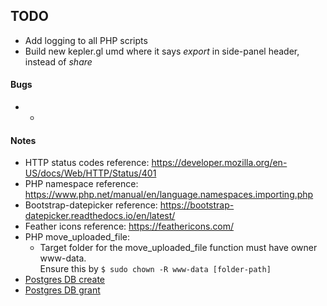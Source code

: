 ## TODO
* Add logging to all PHP scripts
* Build new kepler.gl umd where it says *export* in side-panel header, instead of *share*


#### Bugs
* -


#### Notes
* HTTP status codes reference: https://developer.mozilla.org/en-US/docs/Web/HTTP/Status/401
* PHP namespace reference: https://www.php.net/manual/en/language.namespaces.importing.php
* Bootstrap-datepicker reference: https://bootstrap-datepicker.readthedocs.io/en/latest/
* Feather icons reference: https://feathericons.com/
* PHP move_uploaded_file:
  * Target folder for the move_uploaded_file function must have owner www-data. <br />
    Ensure this by ``` $ sudo chown -R www-data [folder-path] ```
* [Postgres DB create](https://medium.com/coding-blocks/creating-user-database-and-adding-access-on-postgresql-8bfcd2f4a91e)
* [Postgres DB grant](https://stackoverflow.com/questions/23275656/postgresql-relation-doesnt-exist-error-when-granting-priviliges)
